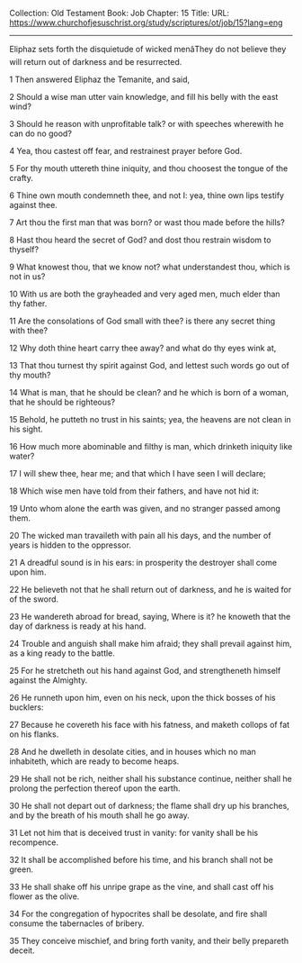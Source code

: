 Collection: Old Testament
Book: Job
Chapter: 15
Title: 
URL: https://www.churchofjesuschrist.org/study/scriptures/ot/job/15?lang=eng

---

Eliphaz sets forth the disquietude of wicked menâThey do not believe they will return out of darkness and be resurrected.

1 Then answered Eliphaz the Temanite, and said,

2 Should a wise man utter vain knowledge, and fill his belly with the east wind?

3 Should he reason with unprofitable talk? or with speeches wherewith he can do no good?

4 Yea, thou castest off fear, and restrainest prayer before God.

5 For thy mouth uttereth thine iniquity, and thou choosest the tongue of the crafty.

6 Thine own mouth condemneth thee, and not I: yea, thine own lips testify against thee.

7 Art thou the first man that was born? or wast thou made before the hills?

8 Hast thou heard the secret of God? and dost thou restrain wisdom to thyself?

9 What knowest thou, that we know not? what understandest thou, which is not in us?

10 With us are both the grayheaded and very aged men, much elder than thy father.

11 Are the consolations of God small with thee? is there any secret thing with thee?

12 Why doth thine heart carry thee away? and what do thy eyes wink at,

13 That thou turnest thy spirit against God, and lettest such words go out of thy mouth?

14 What is man, that he should be clean? and he which is born of a woman, that he should be righteous?

15 Behold, he putteth no trust in his saints; yea, the heavens are not clean in his sight.

16 How much more abominable and filthy is man, which drinketh iniquity like water?

17 I will shew thee, hear me; and that which I have seen I will declare;

18 Which wise men have told from their fathers, and have not hid it:

19 Unto whom alone the earth was given, and no stranger passed among them.

20 The wicked man travaileth with pain all his days, and the number of years is hidden to the oppressor.

21 A dreadful sound is in his ears: in prosperity the destroyer shall come upon him.

22 He believeth not that he shall return out of darkness, and he is waited for of the sword.

23 He wandereth abroad for bread, saying, Where is it? he knoweth that the day of darkness is ready at his hand.

24 Trouble and anguish shall make him afraid; they shall prevail against him, as a king ready to the battle.

25 For he stretcheth out his hand against God, and strengtheneth himself against the Almighty.

26 He runneth upon him, even on his neck, upon the thick bosses of his bucklers:

27 Because he covereth his face with his fatness, and maketh collops of fat on his flanks.

28 And he dwelleth in desolate cities, and in houses which no man inhabiteth, which are ready to become heaps.

29 He shall not be rich, neither shall his substance continue, neither shall he prolong the perfection thereof upon the earth.

30 He shall not depart out of darkness; the flame shall dry up his branches, and by the breath of his mouth shall he go away.

31 Let not him that is deceived trust in vanity: for vanity shall be his recompence.

32 It shall be accomplished before his time, and his branch shall not be green.

33 He shall shake off his unripe grape as the vine, and shall cast off his flower as the olive.

34 For the congregation of hypocrites shall be desolate, and fire shall consume the tabernacles of bribery.

35 They conceive mischief, and bring forth vanity, and their belly prepareth deceit.
